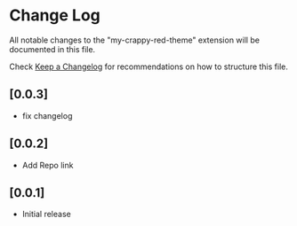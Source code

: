 # Change Log

All notable changes to the "my-crappy-red-theme" extension will be documented in this file.

Check [Keep a Changelog](http://keepachangelog.com/) for recommendations on how to structure this file.

## [0.0.3]

- fix changelog

## [0.0.2]

- Add Repo link

## [0.0.1]

- Initial release
